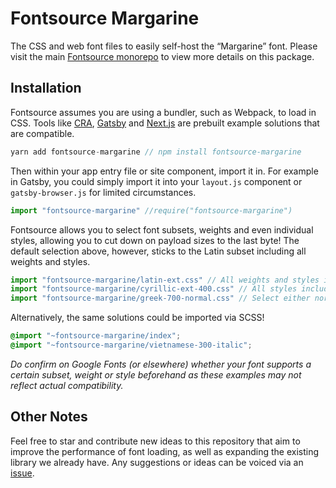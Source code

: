 # Fontsource Margarine

The CSS and web font files to easily self-host the “Margarine” font. Please visit the main [Fontsource monorepo](https://github.com/DecliningLotus/fontsource) to view more details on this package.

## Installation

Fontsource assumes you are using a bundler, such as Webpack, to load in CSS. Tools like [CRA](https://create-react-app.dev/), [Gatsby](https://www.gatsbyjs.org/) and [Next.js](https://nextjs.org/) are prebuilt example solutions that are compatible.

```javascript
yarn add fontsource-margarine // npm install fontsource-margarine
```

Then within your app entry file or site component, import it in. For example in Gatsby, you could simply import it into your `layout.js` component or `gatsby-browser.js` for limited circumstances.

```javascript
import "fontsource-margarine" //require("fontsource-margarine")
```

Fontsource allows you to select font subsets, weights and even individual styles, allowing you to cut down on payload sizes to the last byte! The default selection above, however, sticks to the Latin subset including all weights and styles.

```javascript
import "fontsource-margarine/latin-ext.css" // All weights and styles included.
import "fontsource-margarine/cyrillic-ext-400.css" // All styles included.
import "fontsource-margarine/greek-700-normal.css" // Select either normal or italic.
```

Alternatively, the same solutions could be imported via SCSS!

```scss
@import "~fontsource-margarine/index";
@import "~fontsource-margarine/vietnamese-300-italic";
```

_Do confirm on Google Fonts (or elsewhere) whether your font supports a certain subset, weight or style beforehand as these examples may not reflect actual compatibility._

## Other Notes

Feel free to star and contribute new ideas to this repository that aim to improve the performance of font loading, as well as expanding the existing library we already have. Any suggestions or ideas can be voiced via an [issue](https://github.com/DecliningLotus/fontsource/issues).
